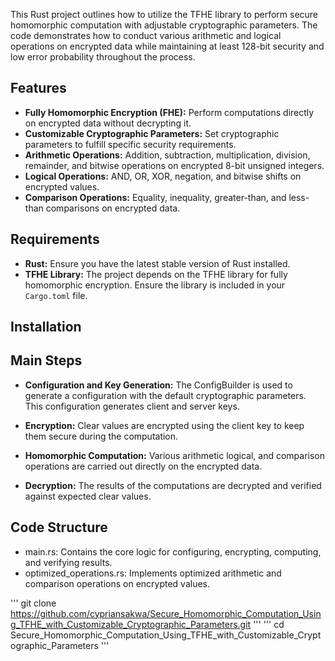 This Rust project outlines how to utilize the TFHE library to perform secure homomorphic computation with adjustable cryptographic parameters. The code demonstrates how to conduct various arithmetic and logical operations on encrypted data while maintaining at least 128-bit security and low error probability throughout the process.

## Features
- **Fully Homomorphic Encryption (FHE):** Perform computations directly on encrypted data without decrypting it. 
- **Customizable Cryptographic Parameters:** Set cryptographic parameters to fulfill specific security requirements.
 - **Arithmetic Operations:** Addition, subtraction, multiplication, division, remainder, and bitwise operations on encrypted 8-bit unsigned integers. 
- **Logical Operations:** AND, OR, XOR, negation, and bitwise shifts on encrypted values. 
- **Comparison Operations:** Equality, inequality, greater-than, and less-than comparisons on encrypted data.


## Requirements
- **Rust:** Ensure you have the latest stable version of Rust installed. 
- **TFHE Library:** The project depends on the TFHE library for fully homomorphic encryption. Ensure the library is included in your `Cargo.toml` file. 
## Installation
## Main Steps
- **Configuration and Key Generation:** The ConfigBuilder is used to generate a configuration with the default cryptographic parameters. This configuration generates client and server keys.

- **Encryption:** Clear values are encrypted using the client key to keep them secure during the computation.

- **Homomorphic Computation:** Various arithmetic logical, and comparison operations are carried out directly on the encrypted data.

- **Decryption:** The results of the computations are decrypted and verified against expected clear values.

## Code Structure
- main.rs: Contains the core logic for configuring, encrypting, computing, and verifying results.
- optimized_operations.rs: Implements optimized arithmetic and comparison operations on encrypted values.
   
'''
git clone  https://github.com/cypriansakwa/Secure_Homomorphic_Computation_Using_TFHE_with_Customizable_Cryptographic_Parameters.git
'''
'''
cd Secure_Homomorphic_Computation_Using_TFHE_with_Customizable_Cryptographic_Parameters
'''
